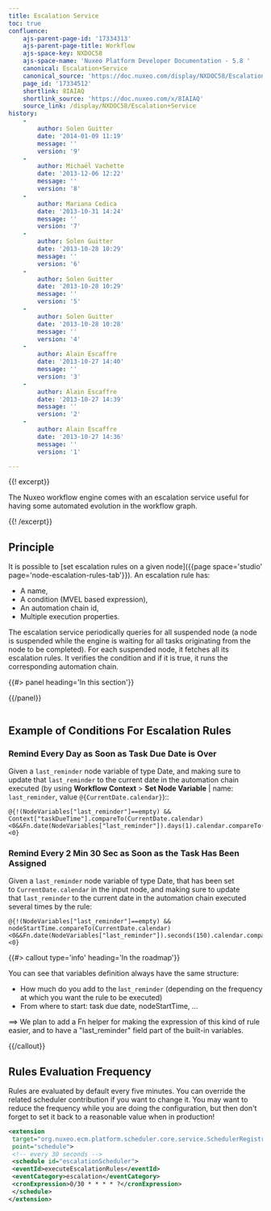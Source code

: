 ```yaml
---
title: Escalation Service
toc: true
confluence:
    ajs-parent-page-id: '17334313'
    ajs-parent-page-title: Workflow
    ajs-space-key: NXDOC58
    ajs-space-name: 'Nuxeo Platform Developer Documentation - 5.8 '
    canonical: Escalation+Service
    canonical_source: 'https://doc.nuxeo.com/display/NXDOC58/Escalation+Service'
    page_id: '17334512'
    shortlink: 8IAIAQ
    shortlink_source: 'https://doc.nuxeo.com/x/8IAIAQ'
    source_link: /display/NXDOC58/Escalation+Service
history:
    - 
        author: Solen Guitter
        date: '2014-01-09 11:19'
        message: ''
        version: '9'
    - 
        author: Michaël Vachette
        date: '2013-12-06 12:22'
        message: ''
        version: '8'
    - 
        author: Mariana Cedica
        date: '2013-10-31 14:24'
        message: ''
        version: '7'
    - 
        author: Solen Guitter
        date: '2013-10-28 10:29'
        message: ''
        version: '6'
    - 
        author: Solen Guitter
        date: '2013-10-28 10:29'
        message: ''
        version: '5'
    - 
        author: Solen Guitter
        date: '2013-10-28 10:28'
        message: ''
        version: '4'
    - 
        author: Alain Escaffre
        date: '2013-10-27 14:40'
        message: ''
        version: '3'
    - 
        author: Alain Escaffre
        date: '2013-10-27 14:39'
        message: ''
        version: '2'
    - 
        author: Alain Escaffre
        date: '2013-10-27 14:36'
        message: ''
        version: '1'

---
```

<div class="row"><div class="column medium-8">{{! excerpt}}

The Nuxeo workflow engine comes with an escalation service useful for having some automated evolution in the workflow graph.&nbsp;

{{! /excerpt}}

## Principle

It is possible to [set escalation rules on a given node]({{page space='studio' page='node-escalation-rules-tab'}}). An escalation rule has:

*   A name,
*   A condition (MVEL based expression),
*   An automation chain id,
*   Multiple execution properties.

The escalation service periodically queries for all suspended node (a node is suspended while the engine is waiting for all tasks originating from the node to be completed). For each suspended node, it fetches all its escalation rules. It verifies the condition and if it is true, it runs the corresponding automation chain.

</div><div class="column medium-4">{{#> panel heading='In this section'}}

{{/panel}}</div></div>

## Example of Conditions For Escalation Rules

### Remind Every Day as Soon as Task Due Date is Over

Given a&nbsp;`last_reminder`&nbsp;node variable of type Date, and making sure to update that&nbsp;`last_reminder`&nbsp;to the current date in the automation chain executed (by using **Workflow Context** > **Set Node Variable** | name: `last_reminder`, value `@{CurrentDate.calendar}`)::

```
@{!(NodeVariables["last_reminder"]==empty) && Context["taskDueTime"].compareTo(CurrentDate.calendar)<0&&Fn.date(NodeVariables["last_reminder"]).days(1).calendar.compareTo(CurrentDate.calendar)<0}
```

### Remind Every 2 Min 30 Sec as Soon as the Task Has Been Assigned

Given a&nbsp;`last_reminder`&nbsp;node variable of type Date, that has been set to&nbsp;`CurrentDate.calendar`&nbsp;in the input node, and making sure to update that&nbsp;`last_reminder`&nbsp;to the current date in the automation chain executed several times by the rule:

```
@{!(NodeVariables["last_reminder"]==empty) && nodeStartTime.compareTo(CurrentDate.calendar)<0&&Fn.date(NodeVariables["last_reminder"]).seconds(150).calendar.compareTo(CurrentDate.calendar)<0}
```

{{#> callout type='info' heading='In the roadmap'}}

You can see that variables definition always have the same structure:

*   How much do you add to the l`ast_reminder` (depending on the frequency at which you want the rule to be executed)
*   From where to start: task due date, nodeStartTime, ...

==> We plan to add a Fn helper for making the expression of this kind of rule easier, and to have a "last_reminder" field part of the built-in variables.

{{/callout}}

## Rules Evaluation Frequency

Rules are evaluated by default every five minutes. You can override the related scheduler contribution if you want to change it. You may want to reduce the frequency while you are doing the configuration, but then don't forget to set it back to a reasonable value when in production!

```xml
<extension
 target="org.nuxeo.ecm.platform.scheduler.core.service.SchedulerRegistryService"
 point="schedule">
 <!-- every 30 seconds -->
 <schedule id="escalationScheduler">
 <eventId>executeEscalationRules</eventId>
 <eventCategory>escalation</eventCategory>
 <cronExpression>0/30 * * * * ?</cronExpression>
 </schedule>
</extension>
```